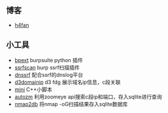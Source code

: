 ## 博客
* [h4fan](https://h4fan.github.io)

## 小工具
* [bpext](https://github.com/h4fan/bpext) burpsuite python 插件
* [ssrfscan](https://github.com/h4fan/ssrfscan) burp ssrf扫描插件
* [dnssrf](https://github.com/h4fan/dnssrf) 配合ssrf的dnslog平台
* [d3domainip](https://github.com/h4fan/d3domainip) d3 fdg 展示域名ip信息，c段关联
* [mini](https://github.com/sectcp/mini) C++小脚本
* [autozm](https://github.com/h4fan/autozm) 利用zoomeye api搜索c段ip和端口，存入sqlite进行查询
* [nmap2db](https://github.com/h4fan/nmap2db) 将nmap -oG扫描结果存入sqlite数据库

<!--
**h4fan/h4fan** is a ✨ _special_ ✨ repository because its `README.md` (this file) appears on your GitHub profile.

Here are some ideas to get you started:

- 🔭 I’m currently working on ...
- 🌱 I’m currently learning ...
- 👯 I’m looking to collaborate on ...
- 🤔 I’m looking for help with ...
- 💬 Ask me about ...
- 📫 How to reach me: ...
- 😄 Pronouns: ...
- ⚡ Fun fact: ...
-->

